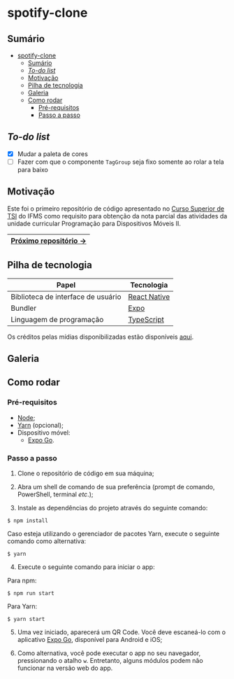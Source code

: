 # spotify-clone

## Sumário

- [spotify-clone](#spotify-clone)
  - [Sumário](#sumário)
  - [*To-do list*](#to-do-list)
  - [Motivação](#motivação)
  - [Pilha de tecnologia](#pilha-de-tecnologia)
  - [Galeria](#galeria)
  - [Como rodar](#como-rodar)
    - [Pré-requisitos](#pré-requisitos)
    - [Passo a passo](#passo-a-passo)

## *To-do list*

- [X] Mudar a paleta de cores
- [ ] Fazer com que o componente `TagGroup` seja fixo somente ao rolar a tela para baixo

## Motivação

Este foi o primeiro repositório de código apresentado no [Curso Superior de TSI](https://www.ifms.edu.br/campi/campus-aquidauana/cursos/graduacao/sistemas-para-internet/sistemas-para-internet) do IFMS como requisito para obtenção da nota parcial das atividades da unidade curricular Programação para Dispositivos Móveis II.

| [Próximo repositório &rarr;](#) |
|-|

## Pilha de tecnologia

| Papel | Tecnologia |
|-|-|
| Biblioteca de interface de usuário | [React Native](https://reactnative.dev/) |
| Bundler | [Expo](https://expo.dev/) | 
| Linguagem de programação | [TypeScript](https://www.typescriptlang.org/) |

Os créditos pelas mídias disponibilizadas estão disponíveis [aqui](./assets/README.md).

## Galeria

<!-- Galeria aqui -->

## Como rodar

### Pré-requisitos

- [Node](https://nodejs.org/en/download/);
- [Yarn](https://yarnpkg.com/) (opcional);
- Dispositivo móvel:
  - [Expo Go](https://expo.dev/client).

### Passo a passo

1. Clone o repositório de código em sua máquina;
   
2. Abra um shell de comando de sua preferência (prompt de comando, PowerShell, terminal _etc_.);
   
3. Instale as dependências do projeto através do seguinte comando:

```console
$ npm install
```

Caso esteja utilizando o gerenciador de pacotes Yarn, execute o seguinte comando como alternativa:

```console
$ yarn
```

4. Execute o seguinte comando para iniciar o app:

Para npm:

```console
$ npm run start
```

Para Yarn:

```console
$ yarn start
```

5. Uma vez iniciado, aparecerá um QR Code. Você deve escaneá-lo com o aplicativo [Expo Go](https://expo.dev/client), disponível para Android e iOS;

6. Como alternativa, você pode executar o app no seu navegador, pressionando o atalho `w`. Entretanto, alguns módulos podem não funcionar na versão web do app.